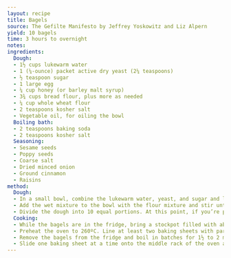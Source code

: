 ```yaml
---
layout: recipe
title: Bagels
source: The Gefilte Manifesto by Jeffrey Yoskowitz and Liz Alpern
yield: 10 bagels
time: 3 hours to overnight
notes: 
ingredients:
  Dough:
  - 1½ cups lukewarm water
  - 1 (¼-ounce) packet active dry yeast (2¼ teaspoons)
  - ½ teaspoon sugar
  - 1 large egg
  - ¼ cup honey (or barley malt syrup)
  - 3¾ cups bread flour, plus more as needed
  - ¼ cup whole wheat flour
  - 2 teaspoons kosher salt
  - Vegetable oil, for oiling the bowl
  Boiling bath:
  - 2 teaspoons baking soda
  - 2 teaspoons kosher salt
  Seasoning:
  - Sesame seeds
  - Poppy seeds
  - Coarse salt
  - Dried minced onion
  - Ground cinnamon
  - Raisins
method:
  Dough:
  - In a small bowl, combine the lukewarm water, yeast, and sugar and let stand for 5 minutes. Whisk the egg and honey into the yeast mixture. In a large bowl, mix together the bread flour, whole wheat flour, and salt.
  - Add the wet mixture to the bowl with the flour mixture and stir until the dough comes together. Turn the dough out onto a liberally floured surface and knead for about 10 minutes until the dough is firm yet supple and smooth, working in additional bread flour as needed. Form the dough into a ball. Place the dough ball into an oiled bowl, turning to coat. Cover with a kitchen towel and allow the dough to rest in the bowl for 1 hour, or until it doubles in size.
  - Divide the dough into 10 equal portions. At this point, if you’re planning to make cinnamon-raisin bagels, work the cinnamon and raisins into the portions of dough you’d like to be sweet (a little bit of both goes a long way). Roll each portion out into an 8-inch strand—just long enough to wrap around your four fingers, then connect the ends (see illustration below). Place the bagels on a greased baking sheet, cover with plastic wrap, and let rest in the fridge for at least 2 hours (or, for best results, overnight).
  Cooking:
  - While the bagels are in the fridge, bring a stockpot filled with about 4 litres water to a boil and stir in the baking soda and salt.
  - Preheat the oven to 260ºC. Line at least two baking sheets with parchment paper and keep your optional seasonings nearby.
  - Remove the bagels from the fridge and boil in batches for 1½ to 2 minutes, flipping halfway through. Do not crowd the pot. After a few seconds in the water, the bagels will expand and float to the surface. Remove with a slotted spoon, and let them drain well. Sprinkle the bagels with the desired toppings and place on the prepared baking sheets.
  - Slide one baking sheet at a time onto the middle rack of the oven and bake for 5 minutes. Reduce the oven temperature to 230ºC and bake for an additional 5 to 7 minutes until golden brown and a bit crisp on the outside. Remove and let cool slightly before slicing and serving. Store any leftover bagels in an airtight plastic bag. They will keep for about 5 days, but may need to be toasted for maximum enjoyment after day 2. Bagels can also be kept in the freezer, wrapped individually in aluminum foil and then stored in an airtight plastic bag. To defrost, simply leave at room temperature for 1 hour and then toast before serving.
---
```

